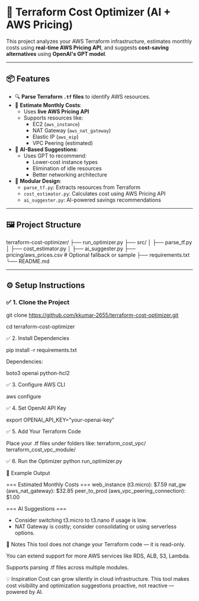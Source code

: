 # 🤖 Terraform Cost Optimizer (AI + AWS Pricing)

This project analyzes your AWS Terraform infrastructure, estimates monthly costs using **real-time AWS Pricing API**, and suggests **cost-saving alternatives** using **OpenAI's GPT model**.

---

## 📦 Features

- 🔍 **Parse Terraform `.tf` files** to identify AWS resources.
- 💸 **Estimate Monthly Costs**:
  - Uses **live AWS Pricing API**
  - Supports resources like:
    - EC2 (`aws_instance`)
    - NAT Gateway (`aws_nat_gateway`)
    - Elastic IP (`aws_eip`)
    - VPC Peering (estimated)
- 🧠 **AI-Based Suggestions**:
  - Uses GPT to recommend:
    - Lower-cost instance types
    - Elimination of idle resources
    - Better networking architecture
- 📁 **Modular Design**:
  - `parse_tf.py`: Extracts resources from Terraform
  - `cost_estimator.py`: Calculates cost using AWS Pricing API
  - `ai_suggester.py`: AI-powered savings recommendations

---

## 🖼️ Project Structure


terraform-cost-optimizer/
├── run_optimizer.py
├── src/
│ ├── parse_tf.py
│ ├── cost_estimator.py
│ ├── ai_suggester.py
├── pricing/aws_prices.csv # Optional fallback or sample
├── requirements.txt
└── README.md


---

## ⚙️ Setup Instructions

### ✅ 1. Clone the Project


git clone https://github.com/kkumar-2655/terraform-cost-optimizer.git

cd terraform-cost-optimizer

✅ 2. Install Dependencies

pip install -r requirements.txt

Dependencies:

boto3
openai
python-hcl2

✅ 3. Configure AWS CLI

aws configure

✅ 4. Set OpenAI API Key

export OPENAI_API_KEY="your-openai-key"

✅ 5. Add Your Terraform Code

Place your .tf files under folders like:
terraform_cost_vpc/
terraform_cost_vpc_module/

✅ 6. Run the Optimizer
python run_optimizer.py

🧪 Example Output

=== Estimated Monthly Costs ===
web_instance (t3.micro): $7.59
nat_gw (aws_nat_gateway): $32.85
peer_to_prod (aws_vpc_peering_connection): $1.00

=== AI Suggestions ===
- Consider switching t3.micro to t3.nano if usage is low.
- NAT Gateway is costly; consider consolidating or using serverless options.

📝 Notes
This tool does not change your Terraform code — it is read-only.

You can extend support for more AWS services like RDS, ALB, S3, Lambda.

Supports parsing .tf files across multiple modules.

💡 Inspiration
Cost can grow silently in cloud infrastructure. This tool makes cost visibility and optimization suggestions proactive, not reactive — powered by AI.



